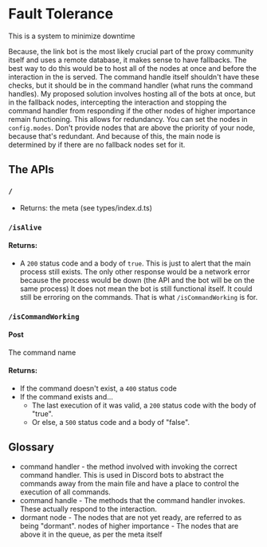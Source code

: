 # Fault Tolerance

This is a system to minimize downtime

Because, the link bot is the most likely crucial part of the proxy community itself and uses a remote database, it makes sense to have fallbacks. The best way to do this would be to host all of the nodes at once and before the interaction in the is served. The command handle itself shouldn't have these checks, but it should be in the command handler (what runs the command handles). My proposed solution involves hosting all of the bots at once, but in the fallback nodes, intercepting the interaction and stopping the command handler from responding if the other nodes of higher importance remain functioning. This allows for redundancy. You can set the nodes in `config.modes`. Don't provide nodes that are above the priority of your node, because that's redundant. And because of this, the main node is determined by if there are no fallback nodes set for it.

## The APIs

### `/`

-   Returns: the meta (see types/index.d.ts)

### `/isAlive`

#### Returns:

-   A `200` status code and a body of `true`. This is just to alert that the main process still exists. The only other response would be a network error because the process would be down (the API and the bot will be on the same process) It does not mean the bot is still functional itself. It could still be erroring on the commands. That is what `/isCommandWorking` is for.

### `/isCommandWorking`

#### Post

The command name

#### Returns:

-   If the command doesn't exist, a `400` status code
-   If the command exists and...
    -   The last execution of it was valid, a `200` status code with the body of "true".
    -   Or else, a `500` status code and a body of "false".

## Glossary

-   command handler - the method involved with invoking the correct command handler. This is used in Discord bots to abstract the commands away from the main file and have a place to control the execution of all commands.
-   command handle - The methods that the command handler invokes. These actually respond to the interaction.
-   dormant node - The nodes that are not yet ready, are referred to as being "dormant".
    nodes of higher importance - The nodes that are above it in the queue, as per the meta itself
